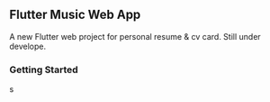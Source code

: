 
## Flutter Music Web App

A new Flutter web project for personal resume & cv card.
Still under develope.

### Getting Started
s
